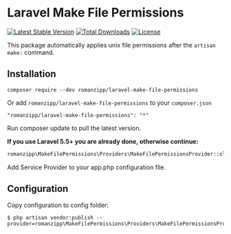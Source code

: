# Laravel Make File Permissions

[![Latest Stable Version](https://poser.pugx.org/romanzipp/laravel-make-file-permissions/version)](https://packagist.org/packages/romanzipp/laravel-make-file-permissions)
[![Total Downloads](https://poser.pugx.org/romanzipp/laravel-make-file-permissions/downloads)](https://packagist.org/packages/romanzipp/laravel-make-file-permissions)
[![License](https://poser.pugx.org/romanzipp/laravel-make-file-permissions/license)](https://packagist.org/packages/romanzipp/laravel-make-file-permissions)

This package automatically applies unix file permissions after the `artisan make:` command.

## Installation

```
composer require --dev romanzipp/laravel-make-file-permissions
```

Or add `romanzipp/laravel-make-file-permissions` to your `composer.json`

```
"romanzipp/laravel-make-file-permissions": "*"
```

Run composer update to pull the latest version.

**If you use Laravel 5.5+ you are already done, otherwise continue:**

```php
romanzipp\MakeFilePermissions\Providers\MakeFilePermissionsProvider::class,
```

Add Service Provider to your app.php configuration file.

## Configuration

Copy configuration to config folder:

```
$ php artisan vendor:publish --provider=romanzipp\MakeFilePermissions\Providers\MakeFilePermissionsProvider
```

